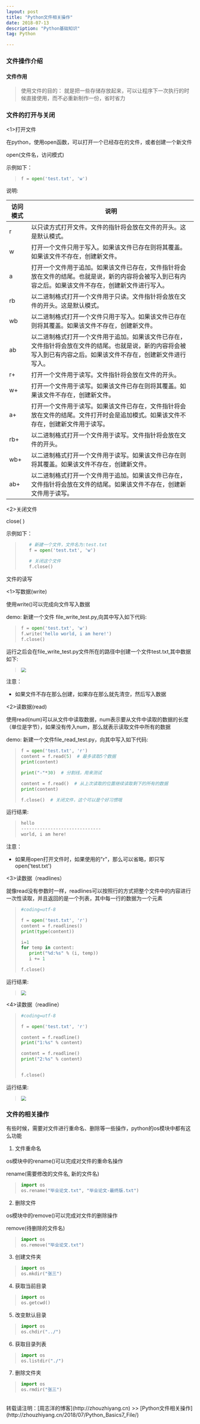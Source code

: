 ```yaml
---
layout: post
title: "Python文件相关操作"
date: 2018-07-13 
description: "Python基础知识"
tag: Python 

---
```


### 文件操作介绍

#### 文件作用

>使用文件的目的：
>就是把一些存储存放起来，可以让程序下一次执行的时候直接使用，而不必重新制作一份，省时省力
>

### 文件的打开与关闭

<1>打开文件

在python，使用open函数，可以打开一个已经存在的文件，或者创建一个新文件

open(文件名，访问模式)

示例如下：

>```python
>f = open('test.txt', 'w')
>```
>

说明:


访问模式|说明
-------|-------
r|以只读方式打开文件。文件的指针将会放在文件的开头。这是默认模式。
w|打开一个文件只用于写入。如果该文件已存在则将其覆盖。如果该文件不存在，创建新文件。
a|打开一个文件用于追加。如果该文件已存在，文件指针将会放在文件的结尾。也就是说，新的内容将会被写入到已有内容之后。如果该文件不存在，创建新文件进行写入。
rb|以二进制格式打开一个文件用于只读。文件指针将会放在文件的开头。这是默认模式。
wb|以二进制格式打开一个文件只用于写入。如果该文件已存在则将其覆盖。如果该文件不存在，创建新文件。
ab|以二进制格式打开一个文件用于追加。如果该文件已存在，文件指针将会放在文件的结尾。也就是说，新的内容将会被写入到已有内容之后。如果该文件不存在，创建新文件进行写入。
r+|打开一个文件用于读写。文件指针将会放在文件的开头。
w+|打开一个文件用于读写。如果该文件已存在则将其覆盖。如果该文件不存在，创建新文件。
a+|打开一个文件用于读写。如果该文件已存在，文件指针将会放在文件的结尾。文件打开时会是追加模式。如果该文件不存在，创建新文件用于读写。
rb+|以二进制格式打开一个文件用于读写。文件指针将会放在文件的开头。
wb+|以二进制格式打开一个文件用于读写。如果该文件已存在则将其覆盖。如果该文件不存在，创建新文件。
ab+|以二进制格式打开一个文件用于追加。如果该文件已存在，文件指针将会放在文件的结尾。如果该文件不存在，创建新文件用于读写。


<2>关闭文件

close( )

示例如下：

>```python
>    # 新建一个文件，文件名为:test.txt
>    f = open('test.txt', 'w')
>
>    # 关闭这个文件
>    f.close()
>```
>

文件的读写

<1>写数据(write)

使用write()可以完成向文件写入数据

demo: 新建一个文件 file_write_test.py,向其中写入如下代码:

>```python
>f = open('test.txt', 'w')
>f.write('hello world, i am here!')
>f.close()
>```
>

运行之后会在file_write_test.py文件所在的路径中创建一个文件test.txt,其中数据如下:

><img src="/images/Python_Basics7_File/filewrite.png" style="zoom:80%" />
>

注意：

* 如果文件不存在那么创建，如果存在那么就先清空，然后写入数据

<2>读数据(read)

使用read(num)可以从文件中读取数据，num表示要从文件中读取的数据的长度（单位是字节），如果没有传入num，那么就表示读取文件中所有的数据

demo: 新建一个文件file_read_test.py，向其中写入如下代码:

>```python
>f = open('test.txt', 'r')
>content = f.read(5)  # 最多读取5个数据
>print(content)
>
>print("-"*30)  # 分割线，用来测试
>
>content = f.read()  # 从上次读取的位置继续读取剩下的所有的数据
>print(content)
>
>f.close()  # 关闭文件，这个可以是个好习惯哦
>```
>

运行结果:

>```python
>hello
>------------------------------
>world, i am here!
>```
>

注意：

* 如果用open打开文件时，如果使用的"r"，那么可以省略，即只写 open('test.txt')

<3>读数据（readlines）

就像read没有参数时一样，readlines可以按照行的方式把整个文件中的内容进行一次性读取，并且返回的是一个列表，其中每一行的数据为一个元素

>```python
>#coding=utf-8
>
>f = open('test.txt', 'r')
>content = f.readlines()
>print(type(content))
>
>i=1
>for temp in content:
>    print("%d:%s" % (i, temp))
>    i += 1
>
>f.close()
>```
>

运行结果:

><img src="/images/Python_Basics7_File/fileread.png" style="zoom:80%" />
>

<4>读数据（readline）

>```python
>#coding=utf-8
>
>f = open('test.txt', 'r')
>
>content = f.readline()
>print("1:%s" % content)
>
>content = f.readline()
>print("2:%s" % content)
>
>
>f.close()
>```
>

运行结果:

><img src="/images/Python_Basics7_File/filereadline.png" style="zoom:80%" />

### 文件的相关操作

有些时候，需要对文件进行重命名、删除等一些操作，python的os模块中都有这么功能

1. 文件重命名

os模块中的rename()可以完成对文件的重命名操作

rename(需要修改的文件名, 新的文件名)

>```python
>import os
>os.rename("毕业论文.txt", "毕业论文-最终版.txt")
>```
>

2. 删除文件

os模块中的remove()可以完成对文件的删除操作

remove(待删除的文件名)

>```python
>import os
>os.remove("毕业论文.txt")
>```
>

3. 创建文件夹

>```python
>import os
>os.mkdir("张三")
>```
>

4. 获取当前目录

>```python
>import os
>os.getcwd()
>```
>

5. 改变默认目录

>```python
>import os
>os.chdir("../")
>```
>

6. 获取目录列表

>```python
>import os
>os.listdir("./")
>```
>

7. 删除文件夹

>```python
>import os
>os.rmdir("张三")
>```
>




<br>
转载请注明：[周志洋的博客](http://zhouzhiyang.cn) >> [Python文件相关操作](http://zhouzhiyang.cn/2018/07/Python_Basics7_File/) 

